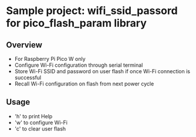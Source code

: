# Sample project: wifi_ssid_passord for pico_flash_param library

## Overview
* For Raspberry Pi Pico W only
* Configure Wi-Fi configuration through serial terminal
* Store Wi-Fi SSID and password on user flash if once Wi-Fi connection is successful
* Recall Wi-Fi configuration on flash from next power cycle 

## Usage
* 'h' to print Help
* 'w' to configure Wi-Fi
* 'c' to clear user flash
